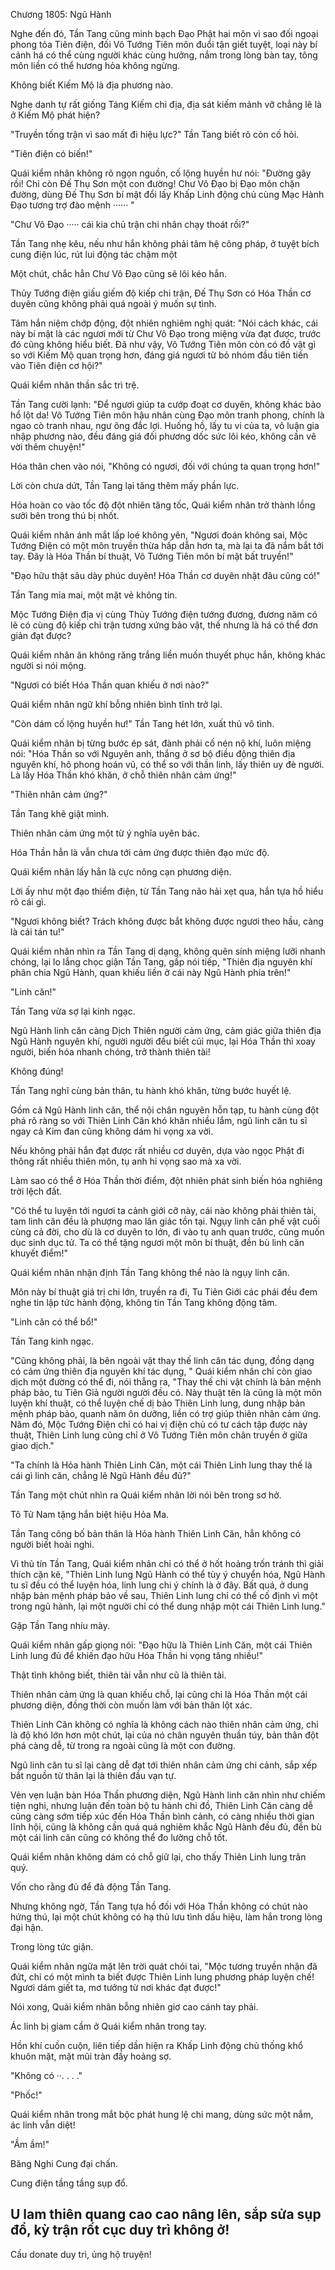 




Chương 1805: Ngũ Hành


Nghe đến đó, Tần Tang cũng minh bạch Đạo Phật hai môn vì sao đối ngoại phong tỏa Tiên điện, đối Vô Tướng Tiên môn đuổi tận giết tuyệt, loại này bí cảnh há có thể cùng người khác cùng hưởng, nắm trong lòng bàn tay, tông môn liền có thể hương hỏa không ngừng.

Không biết Kiếm Mộ là địa phương nào.

Nghe danh tự rất giống Táng Kiếm chi địa, địa sát kiếm mảnh vỡ chẳng lẽ là ở Kiếm Mộ phát hiện?

"Truyền tống trận vì sao mất đi hiệu lực?" Tần Tang biết rõ còn cố hỏi.

"Tiên điện có biến!"

Quái kiểm nhân không rõ ngọn nguồn, cố lộng huyền hư nói: "Đường gãy rồi! Chỉ còn Đế Thụ Sơn một con đường! Chư Vô Đạo bị Đạo môn chặn đường, dùng Đế Thụ Sơn bí mật đổi lấy Khấp Linh động chủ cùng Mạc Hành Đạo tương trợ đào mệnh ······ "

"Chư Vô Đạo ····· cái kia chủ trận chi nhân chạy thoát rồi?"

Tần Tang nhẹ kêu, nếu như hắn không phải tâm hệ công pháp, ở tuyệt bích cung điện lúc, rút lui động tác chậm một

Một chút, chắc hẳn Chư Vô Đạo cũng sẽ lôi kéo hắn.

Thủy Tướng điện giấu giếm độ kiếp chi trận, Đế Thụ Sơn có Hóa Thần cơ duyên cũng không phải quá ngoài ý muốn sự tình.

Tâm hắn niệm chớp động, đột nhiên nghiêm nghị quát: "Nói cách khác, cái này bí mật là các ngươi mới từ Chư Vô Đạo trong miệng vừa đạt được, trước đó cũng không hiểu biết. Đã như vậy, Vô Tướng Tiên môn còn có đồ vật gì so với Kiếm Mộ quan trọng hơn, đáng giá ngươi từ bỏ nhóm đầu tiên tiến vào Tiên điện cơ hội?"

Quái kiểm nhân thần sắc trì trệ.

Tần Tang cười lạnh: "Để ngươi giúp ta cướp đoạt cơ duyên, không khác bảo hổ lột da! Vô Tướng Tiên môn hậu nhân cùng Đạo môn tranh phong, chính là ngao cò tranh nhau, ngư ông đắc lợi. Huống hồ, lấy tu vi của ta, vô luận gia nhập phương nào, đều đáng giá đối phương dốc sức lôi kéo, không cần vẽ vời thêm chuyện!"

Hóa thân chen vào nói, "Không có ngươi, đối với chúng ta quan trọng hơn!"

Lời còn chưa dứt, Tần Tang lại tăng thêm mấy phần lực.

Hỏa hoàn co vào tốc độ đột nhiên tăng tốc, Quái kiểm nhân trở thành lồng sưởi bên trong thú bị nhốt.

Quái kiểm nhân ánh mắt lấp loé không yên, "Ngươi đoán không sai, Mộc Tướng Điện có một môn truyền thừa hấp dẫn hơn ta, mà lại ta đã nắm bắt tới tay. Đây là Hóa Thần bí thuật, Vô Tướng Tiên môn bí mật bất truyền!"

"Đạo hữu thật sâu dày phúc duyên! Hóa Thần cơ duyên nhặt đâu cũng có!"

Tần Tang mỉa mai, một mặt vẻ không tin.

Mộc Tướng Điện địa vị cùng Thủy Tướng điện tướng đương, đương năm có lẽ có cùng độ kiếp chi trận tương xứng bảo vật, thế nhưng là há có thể đơn giản đạt được?

Quái kiểm nhân ăn không răng trắng liền muốn thuyết phục hắn, không khác người si nói mộng.

"Ngươi có biết Hóa Thần quan khiếu ở nơi nào?"

Quái kiểm nhân ngữ khí bỗng nhiên bình tĩnh trở lại.

"Còn dám cố lộng huyền hư!" Tần Tang hét lớn, xuất thủ vô tình.

Quái kiểm nhân bị từng bước ép sát, đành phải cố nén nộ khí, luôn miệng nói: "Hóa Thần so với Nguyên anh, thắng ở sơ bộ điều động thiên địa nguyên khí, hô phong hoán vũ, có thể so với thần linh, lấy thiên uy đè người. Là lấy Hóa Thần khó khăn, ở chỗ thiên nhân cảm ứng!"

"Thiên nhân cảm ứng?"

Tần Tang khẽ giật mình.

Thiên nhân cảm ứng một từ ý nghĩa uyên bác.

Hóa Thần hẳn là vẫn chưa tới cảm ứng được thiên đạo mức độ.

Quái kiểm nhân lấy hẳn là cực nông cạn phương diện.

Lời ấy như một đạo thiểm điện, từ Tần Tang não hải xẹt qua, hắn tựa hồ hiểu rõ cái gì.

"Ngươi không biết? Trách không được bắt không được ngươi theo hầu, càng là cái tán tu!"

Quái kiểm nhân nhìn ra Tần Tang dị dạng, không quên sính miệng lưỡi nhanh chóng, lại lo lắng chọc giận Tần Tang, gấp nói tiếp, "Thiên địa nguyên khí phân chia Ngũ Hành, quan khiếu liền ở cái này Ngũ Hành phía trên!"

"Linh căn!"

Tần Tang vừa sợ lại kinh ngạc.

Ngũ Hành linh căn càng Dịch Thiên người cảm ứng, cảm giác giữa thiên địa Ngũ Hành nguyên khí, người người đều biết củi mục, lại Hóa Thần thì xoay người, biến hóa nhanh chóng, trở thành thiên tài!

Không đúng!

Tần Tang nghĩ cùng bản thân, tu hành khó khăn, từng bước huyết lệ.

Gồm cả Ngũ Hành linh căn, thể nội chân nguyên hỗn tạp, tu hành cùng đột phá rõ ràng so với Thiên Linh Căn khó khăn nhiều lắm, ngũ linh căn tu sĩ ngay cả Kim đan cũng không dám hi vọng xa vời.

Nếu không phải hắn đạt được rất nhiều cơ duyên, dựa vào ngọc Phật đi thông rất nhiều thiên môn, tụ anh hi vọng sao mà xa vời.

Làm sao có thể ở Hóa Thần thời điểm, đột nhiên phát sinh biến hóa nghiêng trời lệch đất.

"Có thể tu luyện tới ngươi ta cảnh giới cỡ này, cái nào không phải thiên tài, tam linh căn đều là phượng mao lân giác tồn tại. Ngụy linh căn phế vật cuối cùng cả đời, cho dù là cơ duyên to lớn, đi vào tụ anh quan trước, cũng muốn dục sinh dục tử. Ta có thể tặng ngươi một môn bí thuật, đền bù linh căn khuyết điểm!"

Quái kiểm nhân nhận định Tần Tang không thể nào là ngụy linh căn.

Môn này bí thuật giá trị chi lớn, truyền ra đi, Tu Tiên Giới các phái đều đem nghe tin lập tức hành động, không tin Tần Tang không động tâm.

"Linh căn có thể bổ!"

Tần Tang kinh ngạc.

"Cũng không phải, là bên ngoài vật thay thế linh căn tác dụng, đồng dạng có cảm ứng thiên địa nguyên khí tác dụng, " Quái kiểm nhân chỉ còn giao dịch một đường có thể đi, nói thẳng ra, "Thay thế chi vật chính là bản mệnh pháp bảo, tu Tiên Giả người người đều có. Này thuật tên là cũng là một môn luyện khí thuật, có thể luyện chế dị bảo Thiên Linh lung, dung nhập bản mệnh pháp bảo, quanh năm ôn dưỡng, liền có trợ giúp thiên nhân cảm ứng. Năm đó, Mộc Tướng Điện chỉ có hai vị điện chủ có tư cách tập được này thuật, Thiên Linh lung cũng chỉ ở Vô Tướng Tiên môn chân truyền ở giữa giao dịch."

"Ta chính là Hỏa hành Thiên Linh Căn, một cái Thiên Linh lung thay thế là cái gì linh căn, chẳng lẽ Ngũ Hành đều đủ?"

Tần Tang một chút nhìn ra Quái kiểm nhân lời nói bên trong sơ hở.

Tô Tử Nam tặng hắn biệt hiệu Hỏa Ma.

Tần Tang công bố bản thân là Hỏa hành Thiên Linh Căn, hẳn không có người biết hoài nghi.

Vì thủ tín Tần Tang, Quái kiểm nhân chỉ có thể ở hốt hoảng trốn tránh thì giải thích cặn kẽ, "Thiên Linh lung Ngũ Hành có thể tùy ý chuyển hóa, Ngũ Hành tu sĩ đều có thể luyện hóa, linh lung chi ý chính là ở đây. Bất quá, ở dung nhập bản mệnh pháp bảo về sau, Thiên Linh lung chỉ có thể cố định vì một trong ngũ hành, lại một người chỉ có thể dung nhập một cái Thiên Linh lung."

Gặp Tần Tang nhíu mày.

Quái kiểm nhân gấp giọng nói: "Đạo hữu là Thiên Linh Căn, một cái Thiên Linh lung đủ để khiến đạo hữu Hóa Thần hi vọng tăng nhiều!"

Thật tình không biết, thiên tài vẫn như cũ là thiên tài.

Thiên nhân cảm ứng là quan khiếu chỗ, lại cũng chỉ là Hóa Thần một cái phương diện, đồng thời còn muốn làm với bản thân lột xác.

Thiên Linh Căn không có nghĩa là không cách nào thiên nhân cảm ứng, chỉ là độ khó lớn hơn một chút, lại của nó chân nguyên thuần túy, bản thân đột phá càng dễ, từ trong ra ngoài cũng là một con đường.

Ngũ linh căn tu sĩ lại càng dễ đạt tới thiên nhân cảm ứng chi cảnh, sắp xếp bắt nguồn từ thân lại là thiên đầu vạn tự.

Vẻn vẹn luận bàn Hóa Thần phương diện, Ngũ Hành linh căn nhìn như chiếm tiện nghi, nhưng luận đến toàn bộ tu hành chi đồ, Thiên Linh Căn càng dễ cũng càng sớm tiếp xúc đến Hóa Thần bình cảnh, có càng nhiều thời gian lĩnh hội, cũng là không cần quá quá nghiêm khắc Ngũ Hành đều đủ, đền bù một cái linh căn cũng có không thể đo lường chỗ tốt.

Quái kiểm nhân không dám có chỗ giữ lại, cho thấy Thiên Linh lung trân quý.

Vốn cho rằng đủ để đả động Tần Tang.

Nhưng không ngờ, Tần Tang tựa hồ đối với Hóa Thần không có chút nào hứng thú, lại một chút không có hạ thủ lưu tình dấu hiệu, làm hắn trong lòng đại hận.

Trong lòng tức giận.

Quái kiểm nhân ngửa mặt lên trời quát chói tai, "Mộc tương truyền nhận đã đứt, chỉ có một mình ta biết được Thiên Linh lung phương pháp luyện chế! Ngươi dám giết ta, mơ tưởng từ nơi khác đạt được!"

Nói xong, Quái kiểm nhân bỗng nhiên giơ cao cánh tay phải.

Ác linh bị giam cầm ở Quái kiểm nhân trong tay.

Hồn khí cuồn cuộn, liên tiếp dần hiện ra Khấp Linh động chủ thống khổ khuôn mặt, mặt mũi tràn đầy hoảng sợ.

"Không có ··. . . ."

"Phốc!"

Quái kiểm nhân trong mắt bộc phát hung lệ chi mang, dùng sức một nắm, ác linh vẫn diệt!

"Ầm ầm!"

Băng Nghi Cung đại chấn.

Cung điện tầng tầng sụp đổ.

U lam thiên quang cao cao nâng lên, sắp sửa sụp đổ, kỳ trận rốt cục duy trì không ở!
--
Cầu donate duy trì, ủng hộ truyện!




